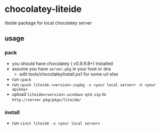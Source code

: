 # chocolatey-liteide
liteide package for local chocolatey server 

## usage

### pack

* you should have chocolatey ( v0.9.9.8+) installed
* assume you have `server.pkg` in your host or dns
  * edit tools/chocolateyInstall.ps1 for some url else
* run `cpack`
* run `cpush liteide.<version>.nupkg -s <your local server> -k <your apikey>`
* upload `liteidex<version>.windows-qt4.zip` to `http://server.pkg/pkgs/liteide/`


### install

* run `cinst liteide -s <your local server>`

